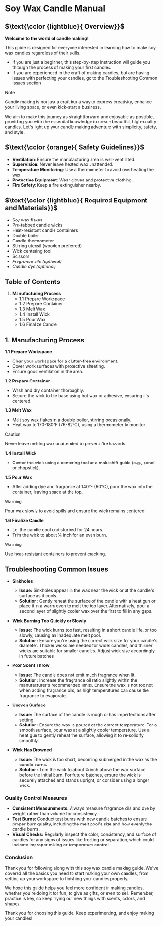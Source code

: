# Soy Wax Candle Manual

## $\text{\color {lightblue}{ Overview}}$

**Welcome to the world of candle making!** 

This guide is designed for everyone interested in learning how to make soy wax candles regardless of their skills. 
- If you are just a beginner, this step-by-step instruction will guide you through the process of making your first candles.
- If you are experienced in the craft of making candles, but are having issues with perfecting your candles, go to the Troubleshooting Common Issues section

> [!NOTE]
> Candle making is not just a craft but a way to express creativity, enhance your living space, or even kick-start a business. 

We aim to make this journey as straightforward and enjoyable as possible, providing you with the essential knowledge to create beautiful, high-quality candles. Let's light up your candle making adventure with simplicity, safety, and style.

## $\text{\color {orange}{ Safety Guidelines}}$

- **Ventilation**: Ensure the manufacturing area is well-ventilated.
- **Supervision**: Never leave heated wax unattended.
- **Temperature Monitoring**: Use a thermometer to avoid overheating the wax.
- **Protective Equipment**: Wear gloves and protective clothing.
- **Fire Safety**: Keep a fire extinguisher nearby.

## $\text{\color {lightblue}{ Required Equipment and Materials}}$

- Soy wax flakes
- Pre-tabbed candle wicks
- Heat-resistant candle containers
- Double boiler
- Candle thermometer
- Stirring utensil (wooden preferred)
- Wick centering tool
- Scissors
- _Fragrance oils (optional)_
- _Candle dye (optional)_
  
## Table of Contents

1. **Manufacturing Process**
   - 1.1 Prepare Workspace
   - 1.2 Prepare Container
   - 1.3 Melt Wax
   - 1.4 Install Wick
   - 1.5 Pour Wax
   - 1.6 Finalize Candle

## 1. Manufacturing Process

**1.1 Prepare Workspace**
- Clear your workspace for a clutter-free environment.
- Cover work surfaces with protective sheeting.
- Ensure good ventilation in the area.

**1.2 Prepare Container**
- Wash and dry container thoroughly.
- Secure the wick to the base using hot wax or adhesive, ensuring it's centered.

**1.3 Melt Wax**
- Melt soy wax flakes in a double boiler, stirring occasionally.
- Heat wax to 170-180°F (76-82°C), using a thermometer to monitor.

> [!CAUTION]
> Never leave melting wax unattended to prevent fire hazards. 

**1.4 Install Wick**
- Center the wick using a centering tool or a makeshift guide (e.g., pencil or chopstick).

**1.5 Pour Wax**
- After adding dye and fragrance at 140°F (60°C), pour the wax into the container, leaving space at the top.

> [!WARNING]
> Pour wax slowly to avoid spills and ensure the wick remains centered. 

**1.6 Finalize Candle**
- Let the candle cool undisturbed for 24 hours.
- Trim the wick to about ¼ inch for an even burn.

> [!WARNING]
> Use heat-resistant containers to prevent cracking.

## Troubleshooting Common Issues

- **Sinkholes**
  - **Issue:** Sinkholes appear in the wax near the wick or at the candle's surface as it cools.
  - **Solution:** Gently reheat the surface of the candle with a heat gun or place it in a warm oven to melt the top layer. Alternatively, pour a second layer of slightly cooler wax over the first to fill in any gaps.

- **Wick Burning Too Quickly or Slowly**
  - **Issue:** The wick burns too fast, resulting in a short candle life, or too slowly, causing an inadequate melt pool.
  - **Solution:** Ensure you're using the correct wick size for your candle's diameter. Thicker wicks are needed for wider candles, and thinner wicks are suitable for smaller candles. Adjust wick size accordingly in future batches.

- **Poor Scent Throw**
  - **Issue:** The candle does not emit much fragrance when lit.
  - **Solution:** Increase the fragrance oil ratio slightly within the manufacturer's recommended limits. Ensure the wax is not too hot when adding fragrance oils, as high temperatures can cause the fragrance to evaporate.

- **Uneven Surface**
  - **Issue:** The surface of the candle is rough or has imperfections after setting.
  - **Solution:** Ensure the wax is poured at the correct temperature. For a smooth surface, pour wax at a slightly cooler temperature. Use a heat gun to gently reheat the surface, allowing it to re-solidify smoothly.

- **Wick Has Drowned**
  - **Issue:** The wick is too short, becoming submerged in the wax as the candle burns.
  - **Solution:** Trim the wick to about ¼ inch above the wax surface before the initial burn. For future batches, ensure the wick is securely attached and stands upright, or consider using a longer wick.

### Quality Control Measures

- **Consistent Measurements:** Always measure fragrance oils and dye by weight rather than volume for consistency.
- **Test Burns:** Conduct test burns with new candle batches to ensure proper burn quality, including the melt pool's size and how evenly the candle burns.
- **Visual Checks:** Regularly inspect the color, consistency, and surface of candles for any signs of issues like frosting or separation, which could indicate improper mixing or temperature control.

### Conclusion

Thank you for following along with this soy wax candle making guide. We've covered all the basics you need to start making your own candles, from setting up your workspace to finishing your candles properly.

We hope this guide helps you feel more confident in making candles, whether you're doing it for fun, to give as gifts, or even to sell. Remember, practice is key, so keep trying out new things with scents, colors, and shapes.

Thank you for choosing this guide. Keep experimenting, and enjoy making your candles!
